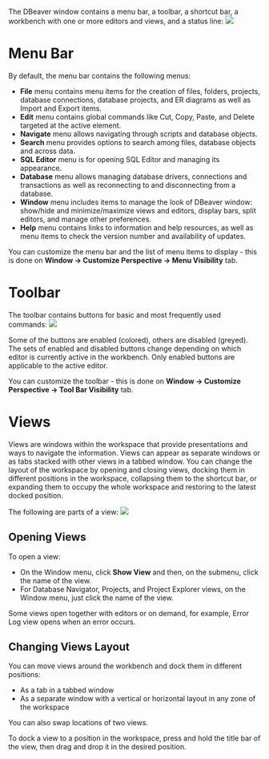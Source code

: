 The DBeaver window contains a menu bar, a toolbar, a shortcut bar, a workbench with one or more editors and views, and a status line:
<img src="https://www.dropbox.com/s/hxkbuw6r7a8dmw6/UI%20with%20markup.png?raw=1">

# Menu Bar
By default, the menu bar contains the following menus:

* **File** menu contains menu items for the creation of files, folders, projects, database connections, database projects, and ER diagrams as well as Import and Export items.  
* **Edit** menu contains global commands like Cut, Copy, Paste, and Delete targeted at the active element.
* **Navigate** menu allows navigating through scripts and database objects.
* **Search** menu provides options to search among files, database objects and across data.
* **SQL Editor** menu is for opening SQL Editor and managing its appearance.
* **Database** menu allows managing database drivers, connections and transactions as well as reconnecting to and disconnecting from a database.
* **Window** menu includes items to manage the look of DBeaver window: show/hide and minimize/maximize views and editors, display bars, split editors, and manage other preferences.
* **Help** menu contains links to information and help resources, as well as menu items to check the version number and availability of updates.

You can customize the menu bar and the list of menu items to display - this is done on **Window -> Customize Perspective -> Menu Visibility** tab.

# Toolbar
The toolbar contains buttons for basic and most frequently used commands:
<img src="https://www.dropbox.com/s/q1l8fait39ylfp2/Toolbar.png?raw=1">

Some of the buttons are enabled (colored), others are disabled (greyed). The sets of enabled and disabled buttons change depending on which editor is currently active in the workbench. Only enabled buttons are applicable to the active editor.

You can customize the toolbar - this is done on **Window -> Customize Perspective -> Tool Bar Visibility** tab. 

# Views
Views are windows within the workspace that provide presentations and ways to navigate the information.
Views can appear as separate windows or as tabs stacked with other views in a tabbed window.
You can change the layout of the workspace by opening and closing views, docking them in different positions in the workspace, collapsing them to the shortcut bar, or expanding them to occupy the whole workspace and restoring to the latest docked position.  

The following are parts of a view: 
<img src="https://www.dropbox.com/s/09ifmnmzr317b4x/View%20window%20overview.png?raw=1">

## Opening Views
To open a view:
* On the Window menu, click **Show View** and then, on the submenu, click the name of the view.
* For Database Navigator, Projects, and Project Explorer views, on the Window menu, just click the name of the view.

Some views open together with editors or on demand, for example, Error Log view opens when an error occurs.

## Changing Views Layout
You can move views around the workbench and dock them in different positions:
* As a tab in a tabbed window
* As a separate window with a vertical or horizontal layout in any zone of the workspace

You can also swap locations of two views.

To dock a view to a position in the workspace, press and hold the title bar of the view, then drag and drop it in the desired position.  